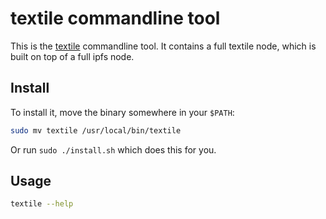 # textile commandline tool

This is the [textile](http://textile.io) commandline tool. It contains a full textile node, which is built on top of a full ipfs node.

## Install

To install it, move the binary somewhere in your `$PATH`:

```sh
sudo mv textile /usr/local/bin/textile
```

Or run `sudo ./install.sh` which does this for you.

## Usage

```sh
textile --help
```
